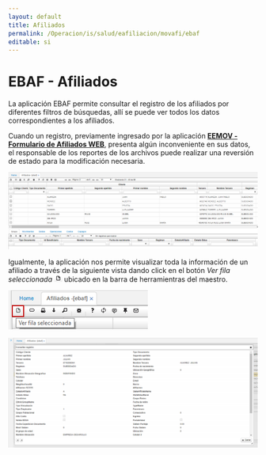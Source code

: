 ```yaml
---
layout: default
title: Afiliados
permalink: /Operacion/is/salud/eafiliacion/movafi/ebaf
editable: si
---
```


# EBAF - Afiliados

La aplicación EBAF permite consultar el registro de los afiliados por diferentes filtros de búsquedas, allí se puede ver todos los datos correspondientes a los afiliados.  

Cuando un registro, previamente ingresado por la aplicación [**EEMOV - Formulario de Afiliados WEB**](http://docs.oasiscom.com/Operacion/crm/portal/cliente/eemov), presenta algún inconveniente en sus datos, el responsable de los reportes de los archivos puede realizar una reversión de estado para la modificación necesaria.  

![](ebaf.png)

Igualmente, la aplicación nos permite visualizar toda la información de un afiliado a través de la siguiente vista dando click en el botón _Ver fila seleccionada_ ![](nuevo.png)  ubicado en la barra de herramientras del maestro.  

![](ver.png)

![](ebaf1.png)